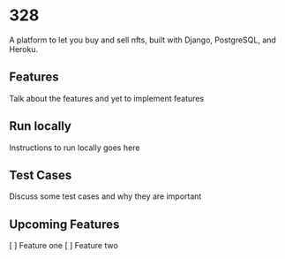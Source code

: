 # 328
A platform to let you buy and sell nfts, built with Django, PostgreSQL, and Heroku.

<add an image>

## Features

Talk about the features and yet to implement features

<add a gif buy page>

## Run locally

Instructions to run locally goes here

## Test Cases

Discuss some test cases and why they are important

## Upcoming Features
 [ ] Feature one
 [ ] Feature two
